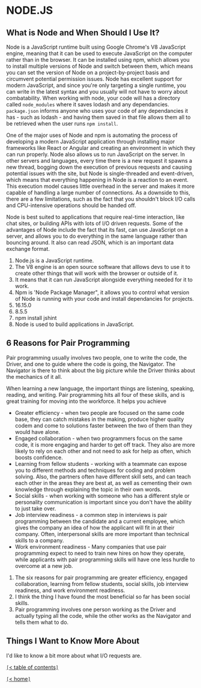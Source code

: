 # NODE.JS

<!-- https://www.sitepoint.com/an-introduction-to-node-js/ -->
## What is Node and When Should I Use It?

Node is a JavaScript runtime built using Google Chrome's V8 JavaScript engine, meaning that it can be used to execute JavaScript on the computer rather than in the browser. It can be installed using npm, which allows you to install multiple versions of Node and switch between them, which means you can set the version of Node on a project-by-project basis and circumvent potential permission issues. Node has excellent support for modern JavaScript, and since you're only targeting a single runtime, you can write in the latest syntax and you usually will not have to worry about combatability. When working with node, your code will has a directory called `node_modules` where it saves lodash and any dependancies. `package.json` informs anyone who uses your code of any dependancies it has - such as lodash - and having them saved in that file allows them all to be retrieved when the user runs `npm install`.

One of the major uses of Node and npm is automating the process of developing a modern JavaScript application through installing major frameworks like React or Angular and creating an environment in which they can run properly. Node also allows us to run JavaScript on the server. In other servers and languages, every time there is a new request it spawns a new thread, bogging down the execution of previous requests and causing potential issues with the site, but Node is single-threaded and event-driven, which means that everything happening in Node is a reaction to an event. This execution model causes little overhead in the server and makes it more capable of handling a large number of connections. As a downside to this, there are a few limitations, such as the fact that you shouldn't block I/O calls and CPU-intensive operations should be handed off.

Node is best suited to applications that require real-time interaction, like chat sites, or building APIs with lots of I/O driven requests. Some of the advantages of Node include the fact that its fast, can use JavaScript on a server, and allows you to do everything in the same language rather than bouncing around. It also can read JSON, which is an important data exchange format.

1. Node.js is a JavaScript runtime.
2. The V8 engine is an open source software that alllows devs to use it to create other things that will work with the browser or outside of it.
3. It means that it can run JavaScript alongside everything needed for it to work.
4. Npm is 'Node Package Manager", it allows you to control what version of Node is running with your code and install dependancies for projects.
5. 16.15.0
6. 8.5.5
7. npm install jshint
8. Node is used to build applications in JavaScript.

<!-- https://www.codefellows.org/blog/6-reasons-for-pair-programming/ -->
## 6 Reasons for Pair Programming

Pair programming usually involves two people, one to write the code, the Driver, and one to guide where the code is going, the Navigator. The Navigator is there to think about the big picture while the Driver thinks about the mechanics of it all.

When learning a new language, the important things are listening, speaking, reading, and writing. Pair programming hits all four of these skills, and is great training for moving into the workforce. It helps you achieve

- Greater efficiency - when two people are focused on the same code base, they can catch mistakes in the making, produce higher quality codem and come to solutions faster between the two of them than they would have alone.
- Engaged collaboration - when two programmers focus on the same code, it is more engaging and harder to get off track. They also are more likely to rely on each other and not need to ask for help as often, which boosts confidence.
- Learning from fellow students - working with a teammate can expose you to different methods and techniques for coding and problem solving. Also, the partners often have different skill sets, and can teach each other in the areas they are best at, as well as cementing their own knowledge through explaining the topic in their own words.
- Social skills - when working with someone who has a different style or personality communication is important since you don't have the ability to just take over.
- Job interview readiness - a common step in interviews is pair programming between the candidate and a current employee, which gives the company an idea of how the applicant will fit in at their company. Often, interpersonal skills are more important than technical skills to a company.
- Work environment readiness - Many companies that use pair programming expect to need to train new hires on how they operate, while applicants with pair programming skills will have one less hurdle to overcome at a new job.

1. The six reasons for pair programming are greater efficiency, engaged collaboration, learning from fellow students, social skills, job interview readiness, and work environment readiness.
2. I think the thing I have found the most beneficial so far has been social skills.
3. Pair programming involves one person working as the Driver and actually typing all the code, while the other works as the Navigator and tells them what to do.

## Things I Want to Know More About

I'd like to know a bit more about what I/O requests are.

[`[`< table of contents`]`](code301.md)

[`[`< home`]`](README.md)

